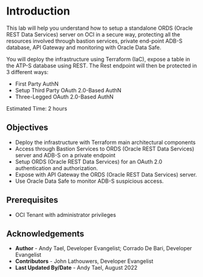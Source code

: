 # Introduction

This lab will help you understand how to setup a standalone ORDS (Oracle REST Data Services) server on OCI in a secure way, protecting all the resources involved through bastion services, private end-point ADB-S database, API Gateway and monitoring with Oracle Data Safe.

You will deploy the infrastructure using Terraform (IaC), expose a table in the ATP-S database using REST. The Rest endpoint will then be protected in 3 different ways:

* First Party AuthN
* Setup Third Party OAuth 2.0-Based AuthN
* Three-Legged OAuth 2.0-Based AuthN

Estimated Time: 2 hours

## Objectives

* Deploy the infrastructure with Terraform main architectural components
* Access through Bastion Services to ORDS (Oracle REST Data Services) server and ADB-S on a private endpoint
* Setup ORDS (Oracle REST Data Services) for an OAuth 2.0 authentication and authorization.
* Expose with API Gateway the ORDS (Oracle REST Data Services) server.
* Use Oracle Data Safe to monitor ADB-S suspicious access.

## Prerequisites

* OCI Tenant with administrator privileges

## Acknowledgements

* **Author** - Andy Tael, Developer Evangelist;
               Corrado De Bari, Developer Evangelist
* **Contributors** - John Lathouwers, Developer Evangelist
* **Last Updated By/Date** - Andy Tael, August 2022
